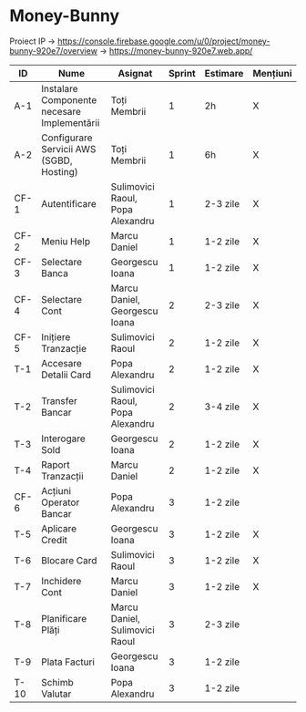 # Money-Bunny
Proiect IP
-> https://console.firebase.google.com/u/0/project/money-bunny-920e7/overview
-> https://money-bunny-920e7.web.app/

ID | Nume | Asignat | Sprint | Estimare | Mențiuni
--- | --- | --- | --- |--- |---
A-1 | Instalare Componente necesare Implementării | Toți Membrii | 1 | 2h |  X
A-2 | Configurare Servicii AWS (SGBD, Hosting) | Toți Membrii | 1 | 6h | X
CF-1 | Autentificare | Sulimovici Raoul, Popa Alexandru | 1 | 2-3 zile | X
CF-2 | Meniu Help | Marcu Daniel | 1 | 1-2 zile | X
CF-3 | Selectare Banca | Georgescu Ioana | 1 | 1-2 zile | X
CF-4 | Selectare Cont | Marcu Daniel, Georgescu Ioana | 2 | 2-3 zile | X
CF-5 | Inițiere Tranzacție | Sulimovici Raoul | 2 | 1-2 zile | X
T-1 | Accesare Detalii Card | Popa Alexandru | 2 | 1-2 zile | X
T-2 | Transfer Bancar | Sulimovici Raoul, Popa Alexandru | 2 | 3-4 zile | X
T-3 | Interogare Sold | Georgescu Ioana | 2 | 1-2 zile | X
T-4 | Raport Tranzacții | Marcu Daniel | 2 | 1-2 zile | X
CF-6 | Acțiuni Operator Bancar | Popa Alexandru | 3 | 1-2 zile 
T-5 | Aplicare Credit | Georgescu Ioana | 3 | 1-2 zile | X
T-6 | Blocare Card | Sulimovici Raoul | 3 | 1-2 zile | X
T-7 | Inchidere Cont | Marcu Daniel | 3 | 1-2 zile  | X
T-8 | Planificare Plăți | Marcu Daniel, Sulimovici Raoul | 3 | 2-3 zile 
T-9 | Plata Facturi | Georgescu Ioana | 3 | 1-2 zile 
T-10 | Schimb Valutar | Popa Alexandru | 3 | 1-2 zile | 
